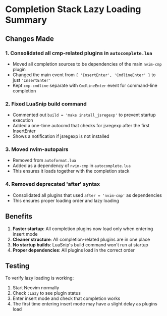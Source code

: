 # Completion Stack Lazy Loading Summary

## Changes Made

### 1. Consolidated all cmp-related plugins in `autocomplete.lua`
- Moved all completion sources to be dependencies of the main `nvim-cmp` plugin
- Changed the main event from `{ 'InsertEnter', 'CmdlineEnter' }` to just `'InsertEnter'`
- Kept `cmp-cmdline` separate with `CmdlineEnter` event for command-line completion

### 2. Fixed LuaSnip build command
- Commented out `build = 'make install_jsregexp'` to prevent startup execution
- Added a one-time autocmd that checks for jsregexp after the first InsertEnter
- Shows a notification if jsregexp is not installed

### 3. Moved nvim-autopairs
- Removed from `autoformat.lua` 
- Added as a dependency of `nvim-cmp` in `autocomplete.lua`
- This ensures it loads together with the completion stack

### 4. Removed deprecated 'after' syntax
- Consolidated all plugins that used `after = 'nvim-cmp'` as dependencies
- This ensures proper loading order and lazy loading

## Benefits
1. **Faster startup**: All completion plugins now load only when entering insert mode
2. **Cleaner structure**: All completion-related plugins are in one place
3. **No startup builds**: LuaSnip's build command won't run at startup
4. **Proper dependencies**: All plugins load in the correct order

## Testing
To verify lazy loading is working:
1. Start Neovim normally
2. Check `:Lazy` to see plugin status
3. Enter insert mode and check that completion works
4. The first time entering insert mode may have a slight delay as plugins load
